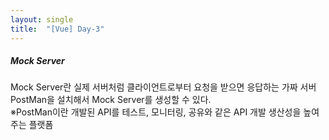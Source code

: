 ```yaml
---
layout: single
title:  "[Vue] Day-3"
---
```

##### Mock Server   
Mock Server란 실제 서버처럼 클라이언트로부터 요청을 받으면 응답하는 가짜 서버   
PostMan을 설치해서 Mock Server를 생성할 수 있다.   
※PostMan이란 개발된 API를 테스트, 모니터링, 공유와 같은 API 개발 생산성을 높여주는 플랫폼   

